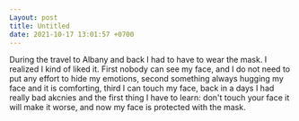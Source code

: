 ```yaml
---
Layout: post
title: Untitled
date: 2021-10-17 13:01:57 +0700
---
```

During the travel to Albany and back I had to have to wear the mask. I
realized I kind of liked it. First nobody can see my face, and I do
not need to put any effort to hide my emotions, second something
always hugging my face and it is comforting, third I can touch my
face, back in a days I had really bad akcnies and the first thing I
have to learn: don't touch your face it will make it worse, and now my
face is protected with the mask.
